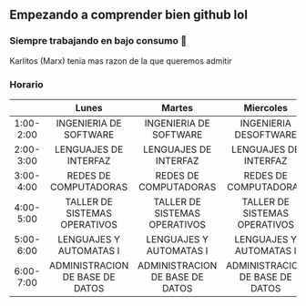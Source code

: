 ## Empezando a comprender bien github lol
### Siempre trabajando en bajo consumo 🔋
Karlitos (Marx) tenia mas razon de la que queremos admitir

### Horario
|           |              Lunes              |              Martes             |            Miercoles            |              Jueves             |             Viernes             |
|:---------:|:-------------------------------:|:-------------------------------:|:-------------------------------:|:-------------------------------:|:-------------------------------:|
| 1:00-2:00 |      INGENIERIA DE SOFTWARE     |      INGENIERIA DE SOFTWARE     |      INGENIERIA DESOFTWARE      |      INGENIERIA DESOFTWARE      |      INGENIERIA DESOFTWARE      |
| 2:00-3:00 |      LENGUAJES DE INTERFAZ      |      LENGUAJES DE INTERFAZ      |      LENGUAJES DE INTERFAZ      |      LENGUAJES DE INTERFAZ      |                                 |
| 3:00-4:00 |      REDES DE COMPUTADORAS      |      REDES DE COMPUTADORAS      |      REDES DE COMPUTADORAS      |      REDES DE COMPUTADORAS      |      REDES DE COMPUTADORAS      |
| 4:00-5:00 |  TALLER DE SISTEMAS OPERATIVOS  |  TALLER DE SISTEMAS OPERATIVOS  |  TALLER DE SISTEMAS OPERATIVOS  |  TALLER DE SISTEMAS OPERATIVOS  |                                 |
| 5:00-6:00 |     LENGUAJES Y AUTOMATAS I     |     LENGUAJES Y AUTOMATAS I     |     LENGUAJES Y AUTOMATAS I     |     LENGUAJES Y AUTOMATAS I     |     LENGUAJES Y AUTOMATAS I     |
| 6:00-7:00 | ADMINISTRACION DE BASE DE DATOS | ADMINISTRACION DE BASE DE DATOS | ADMINISTRACION DE BASE DE DATOS | ADMINISTRACION DE BASE DE DATOS | ADMINISTRACION DE BASE DE DATOS |

<!--
**DanielGarciaITT/DanielGarciaITT** is a ✨ _special_ ✨ repository because its `README.md` (this file) appears on your GitHub profile.

Here are some ideas to get you started:

- 🔭 I’m currently working on ...
- 🌱 I’m currently learning ...
- 👯 I’m looking to collaborate on ...
- 🤔 I’m looking for help with ...
- 💬 Ask me about ...
- 📫 How to reach me: ...
- 😄 Pronouns: ...
- ⚡ Fun fact: ...
-->
